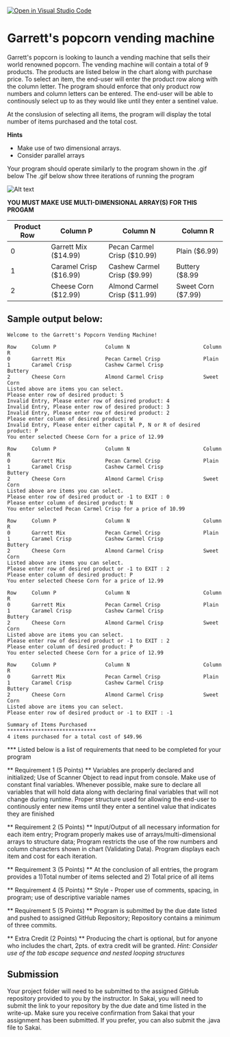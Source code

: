 [![Open in Visual Studio Code](https://classroom.github.com/assets/open-in-vscode-c66648af7eb3fe8bc4f294546bfd86ef473780cde1dea487d3c4ff354943c9ae.svg)](https://classroom.github.com/online_ide?assignment_repo_id=8535862&assignment_repo_type=AssignmentRepo)
# Garrett's popcorn vending machine

Garrett's popcorn is looking to launch a vending machine that sells their world renowned popcorn.  The vending machine will contain a total of 9 products. 
The products are listed below in the chart along with purchase price.  To select an item, the end-user will enter the product row along with the column letter.
The program should enforce that only product row numbers and column letters can be entered. The end-user will be able to continously select up to  as they would 
like until they enter a sentinel value.
   

At the conslusion of selecting all items, the program will display the total number of items purchased and the total cost.

**Hints**
- Make use of two dimensional arrays.
- Consider parallel arrays



Your program should operate similarly to the program shown in the .gif below
The .gif below show three iterations of running the program

![Alt text](https://instructorc.github.io/site/slides/java/images/ds/prog4_output.gif "Program 4 Execution Example")

**YOU MUST MAKE USE MULTI-DIMENSIONAL ARRAY(S) FOR THIS PROGAM**

| Product Row | Column P               | Column N                       | Column R           |
|-------------|------------------------|--------------------------------|--------------------|
| 0           | Garrett Mix ($14.99)   |  Pecan Carmel Crisp ($10.99)   | Plain ($6.99)      |
| 1           | Caramel Crisp ($16.99) |  Cashew Carmel Crisp ($9.99)   | Buttery ($8.99     |
| 2           | Cheese Corn ($12.99)   |  Almond Carmel Crisp ($11.99)  | Sweet Corn ($7.99) |                           


## Sample output below:
```
Welcome to the Garrett's Popcorn Vending Machine!

Row     Column P                Column N                        Column R
0       Garrett Mix             Pecan Carmel Crisp              Plain
1       Caramel Crisp           Cashew Carmel Crisp             Buttery
2       Cheese Corn             Almond Carmel Crisp             Sweet Corn       
Listed above are items you can select.
Please enter row of desired product: 5
Invalid Entry, Please enter row of desired product: 4
Invalid Entry, Please enter row of desired product: 3
Invalid Entry, Please enter row of desired product: 2
Please enter column of desired product: W
Invalid Entry, Please enter either capital P, N or R of desired product: P
You enter selected Cheese Corn for a price of 12.99

Row     Column P                Column N                        Column R
0       Garrett Mix             Pecan Carmel Crisp              Plain
1       Caramel Crisp           Cashew Carmel Crisp             Buttery
2       Cheese Corn             Almond Carmel Crisp             Sweet Corn       
Listed above are items you can select.
Please enter row of desired product or -1 to EXIT : 0
Please enter column of desired product: N
You enter selected Pecan Carmel Crisp for a price of 10.99

Row     Column P                Column N                        Column R
0       Garrett Mix             Pecan Carmel Crisp              Plain
1       Caramel Crisp           Cashew Carmel Crisp             Buttery
2       Cheese Corn             Almond Carmel Crisp             Sweet Corn       
Listed above are items you can select.
Please enter row of desired product or -1 to EXIT : 2
Please enter column of desired product: P
You enter selected Cheese Corn for a price of 12.99

Row     Column P                Column N                        Column R
0       Garrett Mix             Pecan Carmel Crisp              Plain
1       Caramel Crisp           Cashew Carmel Crisp             Buttery
2       Cheese Corn             Almond Carmel Crisp             Sweet Corn
Listed above are items you can select.
Please enter row of desired product or -1 to EXIT : 2
Please enter column of desired product: P
You enter selected Cheese Corn for a price of 12.99

Row     Column P                Column N                        Column R
0       Garrett Mix             Pecan Carmel Crisp              Plain
1       Caramel Crisp           Cashew Carmel Crisp             Buttery
2       Cheese Corn             Almond Carmel Crisp             Sweet Corn
Listed above are items you can select.
Please enter row of desired product or -1 to EXIT : -1

Summary of Items Purchased
*****************************
4 items purchased for a total cost of $49.96
```



*** Listed below is a list of requirements that need to be completed for your program

** Requirement 1 (5 Points) **
Variables are properly declared and initialized; Use of Scanner Object to read input from console. Make use of constant final variables. 
Whenever possible, make sure to declare all variables that will hold data along with declaring final variables that will not change during runtime.
Proper structure used for allowing the end-user to continously enter new items until they enter a sentinel value that indicates they are finished

** Requirement 2 (5 Points) **
Input/Output of all necessary information for each item entry; Program properly makes use of arrays/multi-dimensional arrays to structure data;
Program restricts the use of the row numbers and column characters shown in chart (Validating Data). Program displays each item and cost for each iteration.

** Requirement 3 (5 Points) **
At the conclusion of all entries, the program provides a 1)Total number of items selected and  2) Total price of all items

** Requirement 4 (5 Points) **
Style - Proper use of comments, spacing, in program; use of descriptive variable names

** Requirement 5 (5 Points) **
Program is submitted by the due date listed and pushed to assigned GitHub Repository; Repository contains a minimum of three commits.

** Extra Credit (2 Points) **
Producing the chart is optional, but for anyone who includes the chart, 2pts. of extra credit will be granted. _Hint: Consider use of the tab escape sequence and nested looping structures_


## Submission
Your project folder will need to be submitted to the assigned GitHub repository provided to you by the instructor. In Sakai, you will need to submit the link to your repository by the due date and time listed in the write-up. Make sure you receive confirmation from Sakai that your assignment has been submitted.
If you prefer, you can also submit the .java file to Sakai.

